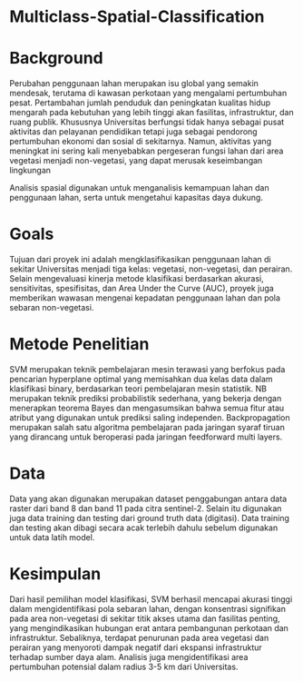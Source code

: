 # Multiclass-Spatial-Classification

# Background
Perubahan penggunaan lahan merupakan isu global yang semakin mendesak, terutama di kawasan perkotaan yang mengalami pertumbuhan pesat. Pertambahan jumlah penduduk dan peningkatan kualitas hidup mengarah pada kebutuhan yang lebih tinggi akan fasilitas, infrastruktur, dan ruang publik. Khususnya Universitas berfungsi tidak hanya sebagai pusat aktivitas dan pelayanan pendidikan tetapi juga sebagai pendorong pertumbuhan ekonomi dan sosial di sekitarnya. Namun, aktivitas yang meningkat ini sering kali menyebabkan pergeseran fungsi lahan dari area vegetasi menjadi non-vegetasi, yang dapat merusak keseimbangan lingkungan

Analisis spasial digunakan untuk menganalisis kemampuan lahan dan penggunaan lahan, serta untuk mengetahui kapasitas daya dukung.

# Goals
Tujuan dari proyek ini adalah mengklasifikasikan penggunaan lahan di sekitar Universitas menjadi tiga kelas: vegetasi, non-vegetasi, dan perairan. Selain mengevaluasi kinerja metode klasifikasi berdasarkan akurasi, sensitivitas, spesifisitas, dan Area Under the Curve (AUC), proyek juga memberikan wawasan mengenai kepadatan penggunaan lahan dan pola sebaran non-vegetasi.

# Metode Penelitian
SVM merupakan teknik pembelajaran mesin terawasi yang berfokus pada pencarian hyperplane optimal yang memisahkan dua kelas data dalam klasifikasi binary, berdasarkan teori pembelajaran mesin statistik.
NB merupakan teknik prediksi probabilistik sederhana, yang bekerja dengan menerapkan teorema Bayes dan mengasumsikan bahwa semua fitur atau atribut yang digunakan untuk prediksi saling independen.
Backpropagation merupakan salah satu algoritma pembelajaran pada jaringan syaraf tiruan yang dirancang untuk beroperasi pada jaringan feedforward multi layers. 

# Data
Data yang akan digunakan merupakan dataset penggabungan antara data raster dari band 8 dan band 11 pada citra sentinel-2. Selain itu digunakan juga data training dan testing dari ground truth data (digitasi).  Data training dan testing akan dibagi secara acak terlebih dahulu sebelum digunakan untuk data latih model.

# Kesimpulan
Dari hasil pemilihan model klasifikasi, SVM berhasil mencapai akurasi tinggi dalam mengidentifikasi pola sebaran lahan, dengan konsentrasi signifikan pada area non-vegetasi di sekitar titik akses utama dan fasilitas penting, yang mengindikasikan hubungan erat antara pembangunan perkotaan dan infrastruktur. Sebaliknya, terdapat penurunan pada area vegetasi dan perairan yang menyoroti dampak negatif dari ekspansi infrastruktur terhadap sumber daya alam. Analisis juga mengidentifikasi area pertumbuhan potensial dalam radius 3-5 km dari Universitas.
